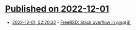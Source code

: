 # [Published on 2022-12-01](index.md)

* [2022-12-01, 02:20:32](https://lobste.rs/s/omcheb/freebsd_stack_overflow_ping_8) - [FreeBSD: Stack overflow in ping(8)](https://www.freebsd.org/security/advisories/FreeBSD-SA-22:15.ping.asc)
